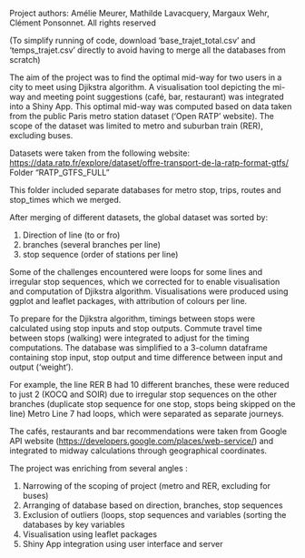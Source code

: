Project authors: Amélie Meurer, Mathilde Lavacquery, Margaux Wehr, Clément Ponsonnet.
All rights reserved

(To simplify running of code, download ‘base_trajet_total.csv’ and ‘temps_trajet.csv’ directly  to avoid having to merge all the databases from scratch)

The aim of the project was to find the optimal mid-way for two users in a city to meet using Djikstra algorithm. A visualisation tool depicting the mi-way and meeting point suggestions (café, bar, restaurant) was integrated into
 a Shiny App. This optimal mid-way was computed based on data taken from the public Paris metro station dataset (‘Open RATP’ website). The scope of the dataset was limited to metro and suburban train (RER), excluding buses. 

Datasets were taken from the following website:
https://data.ratp.fr/explore/dataset/offre-transport-de-la-ratp-format-gtfs/
Folder  “RATP_GTFS_FULL”

This folder included separate databases for metro stop, trips, routes and stop_times which we merged. 

After merging of different datasets, the global dataset was sorted by:
1. Direction of line (to or fro)
2.  branches (several branches per line)
3.  stop sequence (order of stations per line)

Some of the challenges encountered were loops for some lines and irregular stop sequences, which we corrected for to enable visualisation and computation of Djikstra algorithm. Visualisations were produced using ggplot and leaflet packages, with attribution of colours per line.

To prepare for the Djikstra algorithm, timings between stops were calculated using stop inputs and stop outputs. Commute travel time between stops (walking) were integrated to adjust for the timing computations.  The database was simplified to a 3-column dataframe containing stop input, stop output and time difference between input and output (‘weight’).

For example, the line RER B had 10 different branches, these were reduced to just 2 (KOCQ and SOIR) due to irregular stop sequences on the other branches (duplicate stop sequence for one stop, stops being skipped on the line)
Metro Line 7 had loops, which were separated as separate journeys.

The cafés, restaurants and bar recommendations were taken from Google API website (https://developers.google.com/places/web-service/)  and integrated to midway calculations through geographical coordinates.

The project was enriching from several angles :

1. Narrowing of the scoping of project (metro and RER, excluding for buses)
2. Arranging of database based on direction, branches, stop sequences 
3. Exclusion of outliers (loops,  stop sequences and variables (sorting the databases by key variables 
4. Visualisation using leaflet packages
5. Shiny App integration using user interface and server
